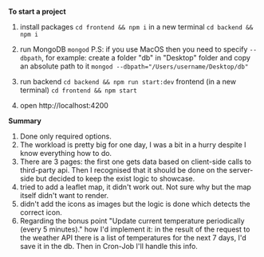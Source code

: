**To start a project**
1. install packages 
``cd frontend && npm i``
in a new terminal
``cd backend && npm i``

2. run MongoDB
``mongod``
P.S: if you use MacOS then you need to specify ``--dbpath``, for example:
create a folder "db" in "Desktop" folder and copy an absolute path to it
``mongod --dbpath="/Users/username/Desktop/db"``

3. run
backend ``cd backend && npm run start:dev``
frontend (in a new terminal) ``cd frontend && npm start``

4. open http://localhost:4200

**Summary**
1. Done only required options.
2. The workload is pretty big for one day, I was a bit in a hurry despite I know everything how to do.
3. There are 3 pages: the first one gets data based on client-side calls to third-party api. Then I recognised that it should be done on the server-side but decided to keep the exist logic to showcase.
4. tried to add a leaflet map, it didn't work out. Not sure why but the map itself didn't want to render.
5. didn't add the icons as images but the logic is done which detects the correct icon.
6. Regarding the bonus point "Update current temperature periodically (every 5 minutes)." how I'd implement it:
in the result of the request to the weather API there is a list of temperatures for the next 7 days, I'd save it in the db. Then in Cron-Job I'll handle this info.

